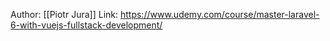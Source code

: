 Author: [[Piotr Jura]]
Link: https://www.udemy.com/course/master-laravel-6-with-vuejs-fullstack-development/